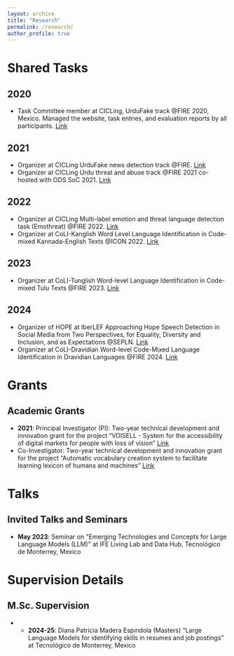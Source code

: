 ```yaml
---
layout: archive
title: "Research"
permalink: /research/
author_profile: true
---
```


# Shared Tasks
## 2020
- Task Committee member at CICLing, UrduFake track @FIRE 2020, Mexico. Managed the website, task entries, and evaluation reports by all participants. [Link](https://www.urdufake2020.cicling.org/home)

## 2021
- Organizer at CICLing UrduFake news detection track @FIRE. [Link](https://www.urdufake2021.cicling.org/organizers)
- Organizer at CICLing Urdu threat and abuse track @FIRE 2021 co-hosted with ODS SoC 2021. [Link](https://www.urduthreat2021.cicling.org/dataset)

## 2022
- Organizer at CICLing Multi-label emotion and threat language detection task (Emothreat) @FIRE 2022. [Link](https://sites.google.com/view/multi-label-emotionsfire-task)
- Organizer at CoLI-Kanglish Word Level Language Identification in Code-mixed Kannada-English Texts @ICON 2022. [Link](https://sites.google.com/view/kanglishicon2022/organizers?authuser=0)

## 2023
- Organizer at CoLI-Tunglish Word-level Language Identification in Code-mixed Tulu Texts @FIRE 2023. [Link](https://sites.google.com/view/coli-tunglish/organizers?authuser=0)

## 2024
- Organizer of HOPE at IberLEF Approaching Hope Speech Detection in Social Media from Two Perspectives, for Equality, Diversity and Inclusion, and as Expectations @SEPLN. [Link](https://codalab.lisn.upsaclay.fr/competitions/17714)
- Organizer at CoLI-Dravidian Word-level Code-Mixed Language Identification in Dravidian Languages @FIRE 2024. [Link](https://sites.google.com/view/coli-dravidian-2024/home)


# Grants
## Academic Grants
- **2021**: Principal Investigator (PI): Two-year technical development and innovation grant for the project “VOISELL - System for the accessibility of digital markets for people with loss of vision” [Link](https://drive.google.com/file/d/1oW9EWi4jGkl4u2AijJ_D3ABS3ojLkUc2/view?usp=sharing)
- Co-Investigator: Two-year technical development and innovation grant for the project “Automatic vocabulary creation system to facilitate learning lexicon of humans and machines” [Link](https://www.ipn.mx/assets/files/investigacion/docs/convocatorias/internas/pro-dtia/2021/PRO21DTIA-resultados2.pdf)


# Talks
## Invited Talks and Seminars
- **May 2023**: Seminar on "Emerging Technologies and Concepts for Large Language Models (LLM)" at IFE Living Lab and Data Hub, Tecnológico de Monterrey, Mexico

# Supervision Details

## M.Sc. Supervision
- - **2024-25**: Diana Patricia Madera Espındola (Masters) “Large Language Models for identifying skills in
resumes and job postings” at Tecnológico de Monterrey, Mexico